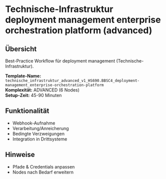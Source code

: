 # Technische-Infrastruktur deployment management enterprise orchestration platform (advanced)

## Übersicht

Best-Practice Workflow für deployment management (Technische-Infrastruktur).

**Template-Name:** `technische_infrastruktur_advanced_v1_HS690.BBSC4_deployment-management_enterprise-orchestration-platform`  
**Komplexität:** ADVANCED (6 Nodes)  
**Setup-Zeit:** 45-90 Minuten

## Funktionalität
- Webhook-Aufnahme
- Verarbeitung/Anreicherung
- Bedingte Verzweigungen
- Integration in Drittsysteme

## Hinweise
- Pfade & Credentials anpassen
- Nodes nach Bedarf erweitern
